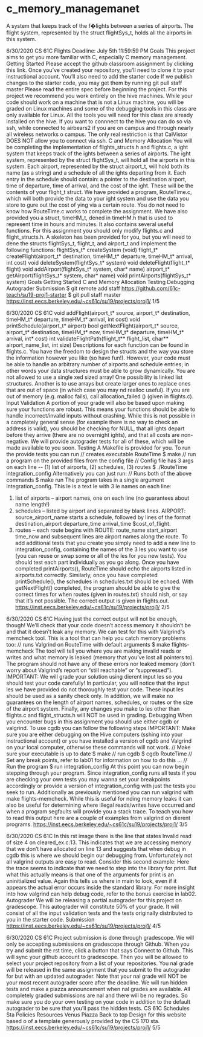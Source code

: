 # c_memory_managemanet
A system that keeps track of the f�lights between a series of airports. The flight system, represented by the struct flightSys_t, holds all the airports in this system. 


 6/30/2020 CS 61C
 Flights
 Deadline: July 5th 11:59:59 PM
Goals
This project aims to get you more familiar with C, especially C memory management.
Getting Started
Please accept the github classroom assignment by clicking this link. Once you’ve created your repository, you’ll need to clone it to your instructional account. You’ll also need to add the starter code
If we publish changes to the starter code, you may get them by running git pull staff master Please read the entire spec before beginning the project.
For this project we recommend you work entirely on the hive machines. While your code should work on a machine that is not a Linux machine, you will be graded on Linux machines and some of the debugging tools in this class are only available for Linux.
All the tools you will need for this class are already installed on the hive. If you want to connnect to the hive you can do so via ssh, while connected to airbears2 if you are on campus and through nearly all wireless networks o  campus. The only real restriction is that CalVistor DOES NOT allow you to connect via ssh.
C and Memory Allocation
You will be completing the implementation of flights_structs.h and flights.c, a  ight system that keeps track of the  ights between a series of airports. The  ight system, represented by the struct flightSys_t, will hold all the airports in this system. Each airport, represented by the struct airport_t, will hold both its name (as a string) and a schedule of all the  ights departing from it. Each entry in the schedule should contain:
a pointer to the destination airport, time of departure,
time of arrival,
and the cost of the  ight.
These will be the contents of your flight_t struct. We have provided a program, RouteTime.c, which will both provide the data to your  ight system and use the data you store to  gure out the cost of  ying via a certain route. You do not need to know how RouteTime.c works to complete the assignment. We have also provided you a struct, timeHM_t, de ned in timeHM.h that is used to represent time in hours and minutes. It also contains several useful functions.
For this assignment you should only modify flights.c and flight_structs.h. A skeleton has been provided for you, but you will need to de ne the structs flightSys_t, flight_t, and airport_t and implement the following functions:
     flightSys_t* createSystem (void)
     flight_t* createFlight(airport_t* destination, timeHM_t* departure, timeHM_t*
     arrival, int cost)
     void deleteSystem(flightSys_t* system)
     void deleteFlight(flight_t* flight)
     void addAirport(flightSys_t* system, char* name)
     airport_t* getAirport(flightSys_t* system, char* name)
     void printAirports(flightSys_t* system)
Goals
Getting Started
C and Memory Allocation Testing
Debugging
Autograder
Submission
          $ git remote add staff https://github.com/61c-teach/su19-proj1-starter $ git pull staff master
   https://inst.eecs.berkeley.edu/~cs61c/su19/projects/proj1/
1/5

 6/30/2020
CS 61C
     void addFlight(airport_t* source, airport_t* destination, timeHM_t* departure,
     timeHM_t* arrival, int cost)
     void printSchedule(airport_t* airport)
     bool getNextFlight(airport_t* source, airport_t* destination, timeHM_t* now,
     timeHM_t* departure, timeHM_t* arrival, int* cost)
     int validateFlightPath(flight_t** flight_list, char** airport_name_list, int
     size)
Descriptions for each function can be found in flights.c.
You have the freedom to design the structs and the way you store the information however you like (so have fun!). However, your code must be able to handle an arbitrary number of airports and schedule entries; in other words your data structures must be able to grow dynamically. You are not allowed to use a single  xed sized array! One possibility is linked list structures. Another is to use arrays but create larger ones to replace ones that are out of space (in which case you may  nd realloc useful). If you are out of memory (e.g. malloc fails), call allocation_failed () (given in flights.c).
Input Validation
A portion of your grade will also be based upon making sure your functions are robust. This means your functions should be able to handle incorrect/invalid inputs without crashing. While this is not possible in a completely general sense (for example there is no way to check an address is valid), you should be checking for NULL, that all  ights depart before they arrive (there are no overnight  ights), and that all costs are non-negative. We will provide autograder tests for all of these, which will be made available to you soon.
Testing
A Makefile is provided for you. To run the provide tests you can run
// creates executable RouteTime
$ make
// run a program on the provided files from the config file
// Config file has 3 args on each line -- (1) list of airports, (2) schedules, (3) routes
$ ./RouteTime integration_config
Alternatively you can just run:
  // Runs both of the above commands
  $ make run
The program takes in a single argument integration_config. This  le is a text  le with 3  le names on each line:
1. list of airports – airport names, one on each line (no guarantees about name length!)
2. schedules – listed by airport and separated by blank lines. AIRPORT: source_airport_name
starts a schedule, followed by lines of the format destination_airport departure_time
arrival_time $cost_of_flight.
3. routes – each route begins with ROUTE: route_name start_airport time_now and
subsequent lines are airport names along the route.
To add additional tests that you create you simply need to add a new line to integration_config, containing the names of the 3  les you want to use (you can reuse or swap some or all of the  les for you new tests).
You should test each part individually as you go along. Once you have completed printAirports(), RouteTime should echo the airports listed in airports.txt correctly. Similarly, once you have completed printSchedule(), the schedules in schedules.txt should be echoed. With getNextFlight() completed, the program should be able to give the correct times for when routes (given in routes.txt) should  nish, or say that it’s not possible. The correct output is given in flights.out.
       https://inst.eecs.berkeley.edu/~cs61c/su19/projects/proj1/ 2/5

 6/30/2020
CS 61C
Having just the correct output will not be enough, though! We’ll check that your code doesn’t access memory it shouldn’t be and that it doesn’t leak any memory. We can test for this with Valgrind's memcheck tool. This is a tool that can help you catch memory problems too:
// runs Valgrind on RouteTime with default arguments $ make flights-memcheck
The tool will tell you where you are making invalid reads or writes and what memory is leaked (memory that you’ve lost all pointers to). The program should not have any of these errors nor leaked memory (don’t worry about Valgrind’s report on “still reachable” or “suppressed”).
IMPORTANT: We will grade your solution using di erent input  les so you should test your code carefully! In particular, you will notice that the input  les we have provided do not thoroughly test your code. These input  les should be used as a sanity check only. In addition, we will make no guarantees on the length of airport names, schedules, or routes or the size of the airport system. Finally, any changes you make to  les other than flights.c and flight_structs.h will NOT be used in grading.
Debugging
When you encounter bugs in this assignment you should use either cgdb or valgrind. To use cgdb you can follow the following steps
IMPORTANT: Make sure you are either debugging on the Hive computers (sshing into your instructional account) or you have installed a version of cgdb and Valgrind on your local computer, otherwise these commands will not work.
  // Make sure your executable is up to date
  $ make
  // run cgdb
  $ cgdb RouteTime
// Set any break points, refer to lab01 for information on how to do this ...
// Run the program
$ run integration_config
At this point you can now begin stepping through your program. Since integration_config runs all tests if you are checking your own tests you may wanna set your breakpoints accordingly or provide a version of integration_config with just the tests you seek to run.
Additionally as previously mentioned you can run valgrind with make flights-memcheck. While this is useful for  nding memory leaks it can also be useful for determining where illegal reads/writes have occurred and when a program segfaults will provide you a stack trace. To teach you how to read this output here are a couple of examples from valgrind on di erent programs.
https://inst.eecs.berkeley.edu/~cs61c/su19/projects/proj1/ 3/5

 6/30/2020 CS 61C
  In this  rst image there is the line that states Invalid read of size 4 on cleared_ex.c:13. This indicates that we are accessing memory that we don’t have allocated on line 13 and suggests that when debug in cgdb this is where we should begin our debugging from. Unfortunately not all valgrind outputs are easy to read. Consider this second example:
Here the trace seems to indicate that we need to step into the library for print. But what this actually means is that one of the arguments for print is an uninitialized value. Again this tells us where in main to look, even if it appears the actual error occurs inside the standard library.
For more insight into how valgrind can help debug code, refer to the bonus exercise in lab02.
Autograder
We will be releasing a partial autograder for this project on gradescope. This autograder will constitute 50% of your grade. It will consist of all the input validation tests and the tests originally distributed to you in the starter code.
   Submission
https://inst.eecs.berkeley.edu/~cs61c/su19/projects/proj1/
4/5

 6/30/2020 CS 61C
 Project submission is done through gradescope. We will only be accepting submissions on gradescope through Github. When you try and submit the  rst time, click a button that says Connect to Github. This will sync your github account to gradescope. Then you will be allowed to select your project repository from a list of your repositories.
You  nal grade will be released in the same assignment that you submit to the autograder for but with an updated autograder. Note that your  nal grade will NOT be your most recent autograder score after the deadline. We will run hidden tests and make a piazza announcement when  nal grades are available. All completely graded submissions are  nal and there will be no regrades. So make sure you do your own testing on your code in addition to the default autograder to be sure that you’ll pass the hidden tests.
CS 61C Schedules Sta  Policies Resources Venus Piazza Back to top Design for this website based o  of a template generously provided by the CS 170 sta .
   https://inst.eecs.berkeley.edu/~cs61c/su19/projects/proj1/
5/5
